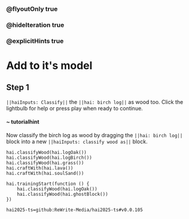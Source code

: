 ### @flyoutOnly true
### @hideIteration true
### @explicitHints true

# Add to it's model

## Step 1
``||haiInputs: Classify||`` the ``||hai: birch log||`` as wood too. Click the lightbulb for help or press play when ready to continue.

#### ~ tutorialhint 
Now classify the birch log as wood by dragging the ``||hai: birch log||`` block into a new ``||haiInputs: classify wood as||`` block.
```ghost
hai.classifyWood(hai.logOak())
hai.classifyWood(hai.logBirch()) 
hai.classifyWood(hai.grass()) 
hai.craftWith(hai.lava())
hai.craftWith(hai.soulSand())
```
```template
hai.trainingStart(function () {
    hai.classifyWood(hai.logOak())
    hai.classifyWood(hai.ghostBlock())
})

```
```package
hai2025-ts=github:ReWrite-Media/hai2025-ts#v0.0.105
```
